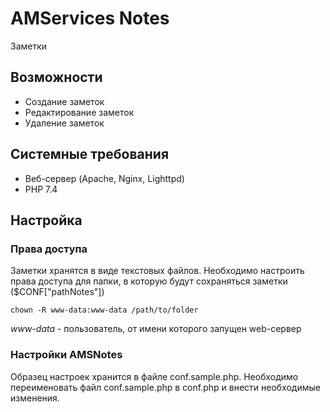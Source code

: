 # AMServices Notes
Заметки


## Возможности
- Создание заметок
- Редактирование заметок
- Удаление заметок


## Системные требования
- Веб-сервер (Apache, Nginx, Lighttpd)
- PHP 7.4


## Настройка
### Права доступа
Заметки хранятся в виде текстовых файлов. Необходимо настроить права доступа для папки, в которую будут сохраняться заметки ($CONF["pathNotes"])

```
chown -R www-data:www-data /path/to/folder
```

*www-data* - пользователь, от имени которого запущен web-сервер
    

### Настройки AMSNotes
Образец настроек хранится в файле conf.sample.php. Необходимо переименовать файл conf.sample.php в conf.php и внести необходимые изменения.
